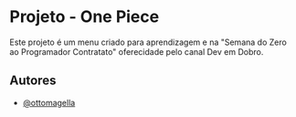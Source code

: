 
# Projeto - One Piece

Este projeto é um menu criado para aprendizagem e na "Semana do Zero ao Programador Contratato" oferecidade pelo canal Dev em Dobro.


## Autores

- [@ottomagella](https://www.github.com/ottomagella)

